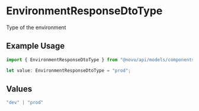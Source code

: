 # EnvironmentResponseDtoType

Type of the environment

## Example Usage

```typescript
import { EnvironmentResponseDtoType } from "@novu/api/models/components";

let value: EnvironmentResponseDtoType = "prod";
```

## Values

```typescript
"dev" | "prod"
```